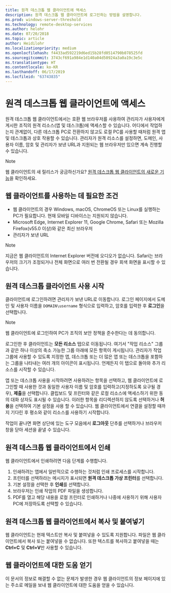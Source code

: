 ```yaml
---
title: 원격 데스크톱 웹 클라이언트에 액세스
description: 원격 데스크톱 웹 클라이언트에 로그인하는 방법을 설명합니다.
ms.prod: windows-server-threshold
ms.technology: remote-desktop-services
ms.author: helohr
ms.date: 07/20/2018
ms.topic: article
author: Heidilohr
ms.localizationpriority: medium
ms.openlocfilehash: f4433ad592219d6ed15b28fd0514790b078525fd
ms.sourcegitcommit: 3743cf691a984e1d140a04d50924a3a0a19c3e5c
ms.translationtype: HT
ms.contentlocale: ko-KR
ms.lasthandoff: 06/17/2019
ms.locfileid: "63743835"
---
```

# <a name="access-the-remote-desktop-web-client"></a>원격 데스크톱 웹 클라이언트에 액세스

원격 데스크톱 웹 클라이언트에서는 호환 웹 브라우저를 사용하여 관리자가 사용자에게 게시한 조직의 원격 리소스(앱 및 데스크톱)에 액세스할 수 있습니다. 어디에서 작업하는지 관계없이, 다른 데스크톱 PC로 전환하지 않고도 로컬 PC를 사용할 때처럼 원격 앱 및 데스크톱과 상호 작용할 수 있습니다. 관리자가 원격 리소스를 설정하면, 도메인, 사용자 이름, 암호 및 관리자가 보낸 URL과 지원되는 웹 브라우저만 있으면 계속 진행할 수 있습니다.

>[!NOTE]
>웹 클라이언트의 새 릴리스가 궁금하신가요? [원격 데스크톱 웹 클라이언트의 새로운 기능](web-client-whatsnew.md)을 확인하세요.

## <a name="what-youll-need-to-use-the-web-client"></a>웹 클라이언트를 사용하는 데 필요한 조건

* 웹 클라이언트의 경우 Windows, macOS, ChromeOS 또는 Linux를 실행하는 PC가 필요합니다. 현재 모바일 디바이스는 지원되지 않습니다.
* Microsoft Edge, Internet Explorer 11, Google Chrome, Safari 또는 Mozilla Firefox(v55.0 이상)와 같은 최신 브라우저
* 관리자가 보낸 URL

>[!NOTE]
>지금은 웹 클라이언트의 Internet Explorer 버전에 오디오가 없습니다.
>Safari는 브라우저의 크기가 조정되거나 전체 화면으로 여러 번 전환될 경우 회색 화면을 표시할 수 있습니다.

## <a name="start-using-the-remote-desktop-client"></a>원격 데스크톱 클라이언트 사용 시작

클라이언트에 로그인하려면 관리자가 보낸 URL로 이동합니다. 로그인 페이지에서 도메인 및 사용자 이름을 ```DOMAIN\username``` 형식으로 입력하고, 암호를 입력한 후 **로그인**을 선택합니다.

>[!NOTE]
>웹 클라이언트에 로그인하여 PC가 조직의 보안 정책을 준수한다는 데 동의합니다.

로그인한 후 클라이언트는 **모든 리소스** 탭으로 이동됩니다. 여기서 "작업 리소스" 그룹과 같은 하나 이상의 축소 가능한 그룹 아래에 모든 항목이 게시됩니다. 관리자가 작업 그룹에 사용할 수 있도록 지정한 앱, 데스크톱 또는 더 많은 앱 또는 데스크톱을 포함하는 그룹을 나타내는 여러 개의 아이콘이 표시됩니다. 언제든지 이 탭으로 돌아와 추가 리소스를 시작할 수 있습니다.

앱 또는 데스크톱 사용을 시작하려면 사용하려는 항목을 선택하고, 웹 클라이언트에 로그인할 때 사용한 것과 동일한 사용자 이름 및 암호를 입력하고(지정하도록 요구될 경우), **제출**을 선택합니다. 클립보드 및 프린터와 같은 로컬 리소스에 액세스하기 위한 동의 대화 상자도 표시될 수 있습니다. 이러한 항목을 리디렉션하지 않도록 선택하거나 **허용**을 선택하여 기본 설정을 사용 할 수 있습니다. 웹 클라이언트에서 연결을 설정할 때까지 기다린 후 평소와 같이 리소스를 사용하기 시작합니다.

작업이 끝나면 화면 상단에 있는 도구 모음에서 **로그아웃** 단추를 선택하거나 브라우저 창을 닫아 세션을 끝낼 수 있습니다.

## <a name="printing-from-the-remote-desktop-web-client"></a>원격 데스크톱 웹 클라이언트에서 인쇄

웹 클라이언트에서 인쇄하려면 다음 단계를 수행합니다.

1. 인쇄하려는 앱에서 일반적으로 수행하는 것처럼 인쇄 프로세스를 시작합니다.
2. 프린터를 선택하라는 메시지가 표시되면 **원격 데스크톱 가상 프린터**를 선택합니다.
3. 기본 설정을 선택한 후 **인쇄**를 선택합니다.
4. 브라우저는 인쇄 작업의 PDF 파일을 생성합니다.
5. PDF를 열고 해당 내용을 로컬 프린터로 인쇄하거나 나중에 사용하기 위해 사용자 PC에 저장하도록 선택할 수 있습니다.

## <a name="copy-and-paste-from-the-remote-desktop-web-client"></a>원격 데스크톱 웹 클라이언트에서 복사 및 붙여넣기

웹 클라이언트는 현재 텍스트만 복사 및 붙여넣을 수 있도록 지원합니다. 파일은 웹 클라이언트에서 복사 또는 붙여넣을 수 없습니다. 또한 텍스트를 복사하고 붙여넣을 때는 **Ctrl+C** 및 **Ctrl+V**만 사용할 수 있습니다.

## <a name="get-help-with-the-web-client"></a>웹 클라이언트에 대한 도움 얻기

이 문서의 정보로 해결할 수 없는 문제가 발생한 경우 웹 클라이언트의 정보 페이지에 있는 주소로 메일을 보내 웹 클라이언트에 대한 도움을 얻을 수 있습니다.